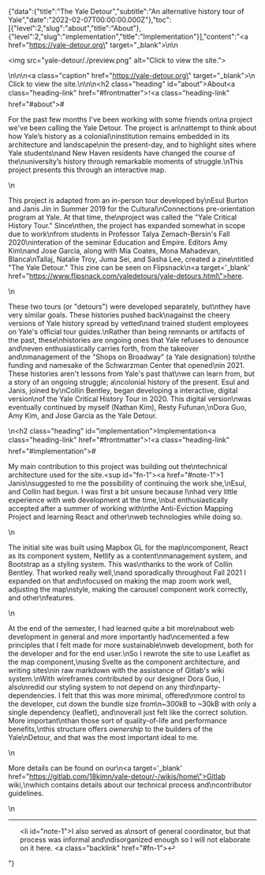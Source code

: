 {"data":{"title":"The Yale Detour","subtitle":"An alternative history tour of Yale","date":"2022-02-07T00:00:00.000Z"},"toc":[{"level":2,"slug":"about","title":"About"},{"level":2,"slug":"implementation","title":"Implementation"}],"content":"<a href=\"https://yale-detour.org\" target=\"_blank\">\n\n<p><img src=\"yale-detour/./preview.png\" alt=\"Click to view the site.\"></p>\n</a>\n\n<a class=\"caption\" href=\"https://yale-detour.org\" target=\"_blank\">\n Click to view the site.\n</a>\n\n<h2 class=\"heading\" id=\"about\">About<a class=\"heading-link\" href=\"#frontmatter\">🠑</a><a class=\"heading-link\" href=\"#about\">#</a></h2><p>For the past few months I&#39;ve been working with some friends on\na project we&#39;ve been calling the Yale Detour. The project is an\nattempt to think about how Yale’s history as a colonial\ninstitution remains embedded in its architecture and landscape\nin the present-day, and to highlight sites where Yale students\nand New Haven residents have changed the course of the\nuniversity’s history through remarkable moments of struggle.\nThis project presents this through an interactive map.</p>\n<p>This project is adapted from an in-person tour developed by\nEsul Burton and Janis Jin in Summer 2019 for the Cultural\nConnections pre-orientation program at Yale. At that time, the\nproject was called the &quot;Yale Critical History Tour.&quot; Since\nthen, the project has expanded somewhat in scope due to work\nfrom students in Professor Talya Zemach-Bersin&#39;s Fall 2020\ninteration of the seminar Education and Empire. Editors Amy Kim\nand Jose Garcia, along with Mia Coates, Mona Mahadevan, Blanca\nTallaj, Natalie Troy, Juma Sei, and Sasha Lee, created a zine\ntitled &quot;The Yale Detour.&quot; This zine can be seen on Flipsnack\n<a target='_blank'  href=\"https://www.flipsnack.com/yaledetours/yale-detours.html\">here</a>.</p>\n<p>These two tours (or &quot;detours&quot;) were developed separately, but\nthey have very similar goals. These histories pushed back\nagainst the cheery versions of Yale history spread by vetted\nand trained student employees on Yale&#39;s official tour guides.\nRather than being remnants or artifacts of the past, these\nhistories are ongoing ones that Yale refuses to denounce and\neven enthusiastically carries forth, from the takeover and\nmanagement of the &quot;Shops on Broadway&quot; (a Yale designation) to\nthe funding and namesake of the Schwarzman Center that opened\nin 2021. These histories aren&#39;t lessons from Yale&#39;s past that\nwe can learn from, but a story of an ongoing struggle; a\ncolonial history of the present. Esul and Janis, joined by\nCollin Bentley, began developing a interactive, digital version\nof the Yale Critical History Tour in 2020. This digital version\nwas eventually continued by myself (Nathan Kim), Resty Fufunan,\nDora Guo, Amy Kim, and Jose Garcia as the Yale Detour.</p>\n<h2 class=\"heading\" id=\"implementation\">Implementation<a class=\"heading-link\" href=\"#frontmatter\">🠑</a><a class=\"heading-link\" href=\"#implementation\">#</a></h2><p>My main contribution to this project was building out the\ntechnical architecture used for the site.<sup id=\"fn-1\"><a href=\"#note-1\">1</a></sup> Janis\nsuggested to me the possibility of continuing the work she,\nEsul, and Collin had begun. I was first a bit unsure because I\nhad very little experience with web development at the time,\nbut enthusiastically accepted after a summer of working with\nthe Anti-Eviction Mapping Project and learning React and other\nweb technologies while doing so.</p>\n<p>The initial site was built using Mapbox GL for the map\ncomponent, React as its component system, Netlify as a content\nmanagement system, and Bootstrap as a styling system. This was\nthanks to the work of Collin Bentley. That worked really well,\nand sporadically throughout Fall 2021 I expanded on that and\nfocused on making the map zoom work well, adjusting the map\nstyle, making the carousel component work correctly, and other\nfeatures.</p>\n<p>At the end of the semester, I had learned quite a bit more\nabout web development in general and more importantly had\ncemented a few principles that I felt made for more sustainable\nweb development, both for the developer and for the end user.\nSo I rewrote the site to use Leaflet as the map component,\nusing Svelte as the component architecture, and writing sites\nin raw markdown with the assistance of Gitlab&#39;s wiki system.\nWith wireframes contributed by our designer Dora Guo, I also\nredid our styling system to not depend on any third\nparty-dependencies. I felt that this was more minimal, offered\nmore control to the developer, cut down the bundle size from\n~300kB to ~30kB with only a single dependency (leaflet), and\noverall just felt like the correct solution. More important\nthan those sort of quality-of-life and performance benefits,\nthis structure offers <em>ownership</em> to the builders of the Yale\nDetour, and that was the most important ideal to me.</p>\n<p>More details can be found on our\n<a target='_blank'  href=\"https://gitlab.com/18kimn/yale-detour/-/wikis/home\">Gitlab wiki</a>,\nwhich contains details about our technical process and\ncontributor guidelines.</p>\n<hr/><ol><li id=\"note-1\">I also served as a\nsort of general coordinator, but that process was informal and\ndisorganized enough so I will not elaborate on it here. <a class=\"backlink\" href=\"#fn-1\">↩</a></li></ol>"}